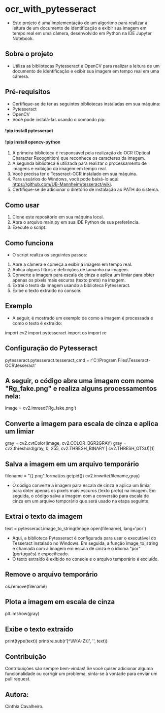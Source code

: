 # ocr_with_pytesseract

- Este projeto é uma implementação de um algoritmo para realizar a leitura de um documento de identificação e exibir sua imagem em tempo real em uma câmera, desenvolvido em Python na IDE Jupyter Notebook.

## Sobre o projeto

- Utiliza as bibliotecas Pytesseract e OpenCV para realizar a leitura de um documento de identificação e exibir sua imagem em tempo real em uma câmera. 

## Pré-requisitos
* Certifique-se de ter as seguintes bibliotecas instaladas em sua máquina:
* Pytesseract
* OpenCV
* Você pode instalá-las usando o comando pip:

 #### !pip install pytesseract
 #### !pip install opencv-python
 
1. A primeira biblioteca é responsável pela realização do OCR (Optical Character Recognition) que reconhece os caracteres da imagem.
2. A segunda biblioteca é utilizada para realizar o processamento de imagens e exibição da imagem em tempo real. 
3. Você precisa ter o Tesseract-OCR instalado em sua máquina. 
4. Para usuários do Windows, você pode baixá-lo aqui: https://github.com/UB-Mannheim/tesseract/wiki. 
5. Certifique-se de adicionar o diretório de instalação ao PATH do sistema.
 
## Como usar
1. Clone este repositório em sua máquina local.
2. Abra o arquivo main.py em sua IDE Python de sua preferência.
3. Execute o script.

## Como funciona
* O script realiza os seguintes passos:

1. Abre a câmera e começa a exibir a imagem em tempo real.
2. Aplica alguns filtros e definições de tamanho na imagem.
3. Converte a imagem para escala de cinza e aplica um limiar para obter apenas os pixels mais escuros (texto preto) na imagem.
4. Extrai o texto da imagem usando a biblioteca Pytesseract.
5. Exibe o texto extraído no console.

## Exemplo
* A seguir, é mostrado um exemplo de como a imagem é processada e como o texto é extraído:

import cv2
import pytesseract
import os
import re

## Configuração do Pytesseract

pytesseract.pytesseract.tesseract_cmd = r'C:\Program Files\Tesseract-OCR\tesseract'

## A seguir, o código abre uma imagem com nome "Rg_fake.png" e realiza alguns processamentos nela:

image = cv2.imread('Rg_fake.png')

## Converte a imagem para escala de cinza e aplica um limiar

gray = cv2.cvtColor(image, cv2.COLOR_BGR2GRAY)
gray = cv2.threshold(gray, 0, 255, cv2.THRESH_BINARY | cv2.THRESH_OTSU)[1]

## Salva a imagem em um arquivo temporário

filename = "{}.png".format(os.getpid())
cv2.imwrite(filename,gray)

- O código converte a imagem para escala de cinza e aplica um limiar para obter apenas os pixels mais escuros (texto preto) na imagem. Em seguida, o código salva a imagem com a conversão para escala de cinza em um arquivo temporário que será usado na etapa seguinte.

## Extrai o texto da imagem
text = pytesseract.image_to_string(Image.open(filename), lang='por')

- Aqui, a biblioteca Pytesseract é configurada para usar o executável do Tesseract instalado no Windows. Em seguida, a função image_to_string é chamada com a imagem em escala de cinza e o idioma "por" (português) é especificado. 
- O texto extraído é exibido no console e o arquivo temporário é excluído.

## Remove o arquivo temporário
os.remove(filename)


## Plota a imagem em escala de cinza
plt.imshow(gray)

## Exibe o texto extraído
print(type(text))
print(re.sub(r'[^\W{A-Z}]', '', text))


## Contribuição

Contribuições são sempre bem-vindas! Se você quiser adicionar alguma funcionalidade ou corrigir um problema, sinta-se à vontade para enviar um pull request.

## Autora:
Cinthia Cavalheiro.

